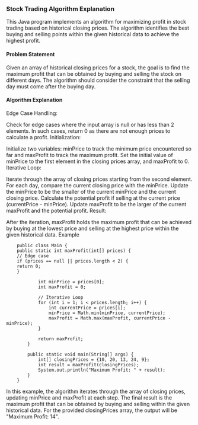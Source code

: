 ### Stock Trading Algorithm Explanation
This Java program implements an algorithm for maximizing profit in stock trading based on historical closing prices. The algorithm identifies the best buying and selling points within the given historical data to achieve the highest profit.

#### Problem Statement
Given an array of historical closing prices for a stock, the goal is to find the maximum profit that can be obtained by buying and selling the stock on different days. The algorithm should consider the constraint that the selling day must come after the buying day.

#### Algorithm Explanation
Edge Case Handling:

Check for edge cases where the input array is null or has less than 2 elements. In such cases, return 0 as there are not enough prices to calculate a profit.
Initialization:

Initialize two variables: minPrice to track the minimum price encountered so far and maxProfit to track the maximum profit.
Set the initial value of minPrice to the first element in the closing prices array, and maxProfit to 0.
Iterative Loop:

Iterate through the array of closing prices starting from the second element.
For each day, compare the current closing price with the minPrice.
Update the minPrice to be the smaller of the current minPrice and the current closing price.
Calculate the potential profit if selling at the current price (currentPrice - minPrice).
Update maxProfit to be the larger of the current maxProfit and the potential profit.
Result:

After the iteration, maxProfit holds the maximum profit that can be achieved by buying at the lowest price and selling at the highest price within the given historical data.
Example

```
    public class Main {
    public static int maxProfit(int[] prices) {
    // Edge case
    if (prices == null || prices.length < 2) {
    return 0;
    }
    
            int minPrice = prices[0];
            int maxProfit = 0;
    
            // Iterative Loop
            for (int i = 1; i < prices.length; i++) {
                int currentPrice = prices[i];
                minPrice = Math.min(minPrice, currentPrice);
                maxProfit = Math.max(maxProfit, currentPrice - minPrice);
            }
    
            return maxProfit;
        }
    
        public static void main(String[] args) {
            int[] closingPrices = {10, 20, 13, 24, 9};
            int result = maxProfit(closingPrices);
            System.out.println("Maximum Profit: " + result);
        }
    }
```
In this example, the algorithm iterates through the array of closing prices, updating minPrice and maxProfit at each step. The final result is the maximum profit that can be obtained by buying and selling within the given historical data. For the provided closingPrices array, the output will be "Maximum Profit: 14".